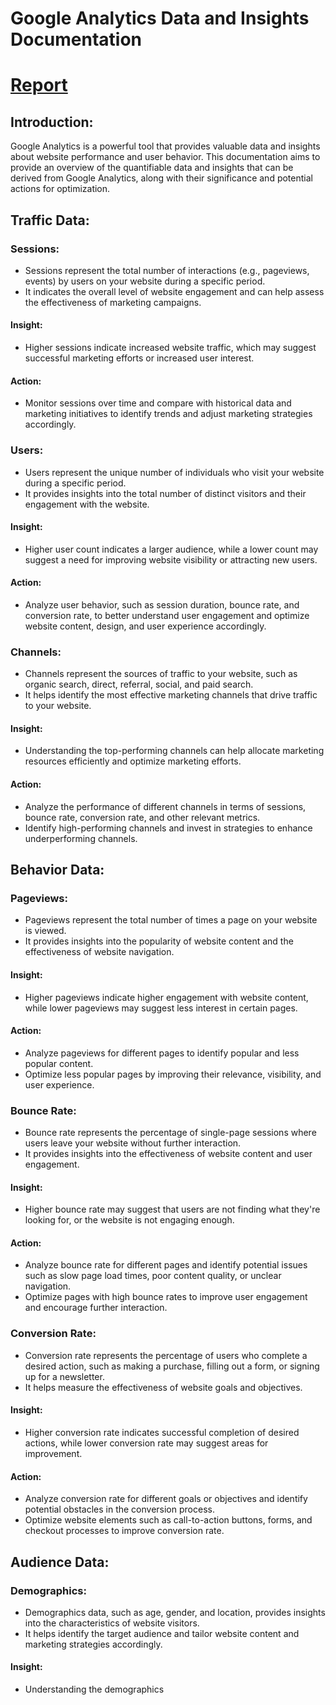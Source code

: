 # Google Analytics Data and Insights Documentation
# [Report](/report.pdf)
## Introduction:
Google Analytics is a powerful tool that provides valuable data and insights about website performance and user behavior. This documentation aims to provide an overview of the quantifiable data and insights that can be derived from Google Analytics, along with their significance and potential actions for optimization.

## Traffic Data:
### Sessions:
- Sessions represent the total number of interactions (e.g., pageviews, events) by users on your website during a specific period.
- It indicates the overall level of website engagement and can help assess the effectiveness of marketing campaigns.
#### Insight:
- Higher sessions indicate increased website traffic, which may suggest successful marketing efforts or increased user interest.
#### Action:
- Monitor sessions over time and compare with historical data and marketing initiatives to identify trends and adjust marketing strategies accordingly.

### Users:
- Users represent the unique number of individuals who visit your website during a specific period.
- It provides insights into the total number of distinct visitors and their engagement with the website.
#### Insight:
- Higher user count indicates a larger audience, while a lower count may suggest a need for improving website visibility or attracting new users.
#### Action:
- Analyze user behavior, such as session duration, bounce rate, and conversion rate, to better understand user engagement and optimize website content, design, and user experience accordingly.

### Channels:
- Channels represent the sources of traffic to your website, such as organic search, direct, referral, social, and paid search.
- It helps identify the most effective marketing channels that drive traffic to your website.
#### Insight:
- Understanding the top-performing channels can help allocate marketing resources efficiently and optimize marketing efforts.
#### Action:
- Analyze the performance of different channels in terms of sessions, bounce rate, conversion rate, and other relevant metrics.
- Identify high-performing channels and invest in strategies to enhance underperforming channels.

## Behavior Data:
### Pageviews:
- Pageviews represent the total number of times a page on your website is viewed.
- It provides insights into the popularity of website content and the effectiveness of website navigation.
#### Insight:
- Higher pageviews indicate higher engagement with website content, while lower pageviews may suggest less interest in certain pages.
#### Action:
- Analyze pageviews for different pages to identify popular and less popular content.
- Optimize less popular pages by improving their relevance, visibility, and user experience.

### Bounce Rate:
- Bounce rate represents the percentage of single-page sessions where users leave your website without further interaction.
- It provides insights into the effectiveness of website content and user engagement.
#### Insight:
- Higher bounce rate may suggest that users are not finding what they're looking for, or the website is not engaging enough.
#### Action:
- Analyze bounce rate for different pages and identify potential issues such as slow page load times, poor content quality, or unclear navigation.
- Optimize pages with high bounce rates to improve user engagement and encourage further interaction.

### Conversion Rate:
- Conversion rate represents the percentage of users who complete a desired action, such as making a purchase, filling out a form, or signing up for a newsletter.
- It helps measure the effectiveness of website goals and objectives.
#### Insight:
- Higher conversion rate indicates successful completion of desired actions, while lower conversion rate may suggest areas for improvement.
#### Action:
- Analyze conversion rate for different goals or objectives and identify potential obstacles in the conversion process.
- Optimize website elements such as call-to-action buttons, forms, and checkout processes to improve conversion rate.

## Audience Data:
### Demographics:
- Demographics data, such as age, gender, and location, provides insights into the characteristics of website visitors.
- It helps identify the target audience and tailor website content and marketing strategies accordingly.
#### Insight:
- Understanding the demographics

